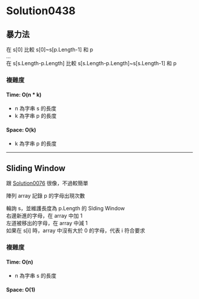 # Solution0438

## 暴力法

在 s[0] 比較 s[0]~s[p.Length-1] 和 p  
...  
在 s[s.Length-p.Length] 比較 s[s.Length-p.Length]~s[s.Length-1] 和 p

### 複雜度

#### Time: O(n * k)
- n 為字串 s 的長度
- k 為字串 p 的長度

#### Space: O(k)
- k 為字串 p 的長度

---

## Sliding Window

跟 [Solution0076](../Solution0051_0100/Solution0076.md) 很像，不過較簡單

陣列 array 記錄 p 的字母出現次數

輪詢 s，並維護長度為 p.Length 的 Slding Window  
右邊新進的字母，在 array 中加 1  
左道被移出的字母，在 array 中減 1  
如果在 s[i] 時，array 中沒有大於 0 的字母，代表 i 符合要求

### 複雜度

#### Time: O(n)
- n 為字串 s 的長度

#### Space: O(1)